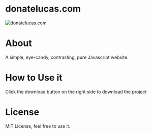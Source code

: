 # donatelucas.com

![donatelucas.com](https://github.com/donatelucas/donatelucas.com/blob/master/img/screenshot01.png)

# About
A simple, eye-candy, contrasting, pure Javascript website.

# How to Use it
Click the download button on the right side to download the project

# License
MIT License, feel free to use it.
